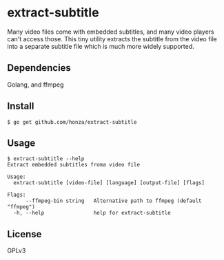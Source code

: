 extract-subtitle
================

Many video files come with embedded subtitles, and many video players can't
access those.  This tiny utility extracts the subtitle from the video file into
a separate subtitle file which is much more widely supported.

## Dependencies

Golang, and ffmpeg

## Install

```
$ go get github.com/honza/extract-subtitle
```

## Usage

```
$ extract-subtitle --help
Extract embedded subtitles froma video file

Usage:
  extract-subtitle [video-file] [language] [output-file] [flags]

Flags:
      --ffmpeg-bin string   Alternative path to ffmpeg (default "ffmpeg")
  -h, --help                help for extract-subtitle
```

## License

GPLv3
